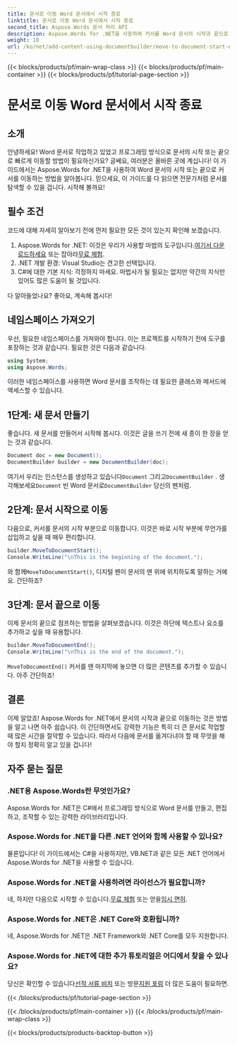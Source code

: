 ```yaml
---
title: 문서로 이동 Word 문서에서 시작 종료
linktitle: 문서로 이동 Word 문서에서 시작 종료
second_title: Aspose.Words 문서 처리 API
description: Aspose.Words for .NET을 사용하여 커서를 Word 문서의 시작과 끝으로 이동하는 방법을 알아보세요. 단계별 지침과 예제가 포함된 포괄적인 가이드입니다.
weight: 10
url: /ko/net/add-content-using-documentbuilder/move-to-document-start-end/
---
```


{{< blocks/products/pf/main-wrap-class >}}
{{< blocks/products/pf/main-container >}}
{{< blocks/products/pf/tutorial-page-section >}}

# 문서로 이동 Word 문서에서 시작 종료

## 소개

안녕하세요! Word 문서로 작업하고 있었고 프로그래밍 방식으로 문서의 시작 또는 끝으로 빠르게 이동할 방법이 필요하신가요? 글쎄요, 여러분은 올바른 곳에 계십니다! 이 가이드에서는 Aspose.Words for .NET을 사용하여 Word 문서의 시작 또는 끝으로 커서를 이동하는 방법을 알아봅니다. 믿으세요, 이 가이드를 다 읽으면 전문가처럼 문서를 탐색할 수 있을 겁니다. 시작해 볼까요!

## 필수 조건

코드에 대해 자세히 알아보기 전에 먼저 필요한 모든 것이 있는지 확인해 보겠습니다.

1.  Aspose.Words for .NET: 이것은 우리가 사용할 마법의 도구입니다.[여기서 다운로드하세요](https://releases.aspose.com/words/net/) 또는 잡아라[무료 체험](https://releases.aspose.com/).
2. .NET 개발 환경: Visual Studio는 견고한 선택입니다.
3. C#에 대한 기본 지식: 걱정하지 마세요. 마법사가 될 필요는 없지만 약간의 지식만 있어도 많은 도움이 될 것입니다.

다 알아들었나요? 좋아요, 계속해 봅시다!

## 네임스페이스 가져오기

우선, 필요한 네임스페이스를 가져와야 합니다. 이는 프로젝트를 시작하기 전에 도구를 포장하는 것과 같습니다. 필요한 것은 다음과 같습니다.

```csharp
using System;
using Aspose.Words;
```

이러한 네임스페이스를 사용하면 Word 문서를 조작하는 데 필요한 클래스와 메서드에 액세스할 수 있습니다.

## 1단계: 새 문서 만들기

좋습니다. 새 문서를 만들어서 시작해 봅시다. 이것은 글을 쓰기 전에 새 종이 한 장을 얻는 것과 같습니다.

```csharp
Document doc = new Document();
DocumentBuilder builder = new DocumentBuilder(doc);
```

 여기서 우리는 인스턴스를 생성하고 있습니다`Document` 그리고`DocumentBuilder` . 생각해보세요`Document` 빈 Word 문서로`DocumentBuilder` 당신의 펜처럼.

## 2단계: 문서 시작으로 이동

다음으로, 커서를 문서의 시작 부분으로 이동합니다. 이것은 바로 시작 부분에 무언가를 삽입하고 싶을 때 매우 편리합니다.

```csharp
builder.MoveToDocumentStart();
Console.WriteLine("\nThis is the beginning of the document.");
```

 와 함께`MoveToDocumentStart()`, 디지털 펜이 문서의 맨 위에 위치하도록 말하는 거예요. 간단하죠?

## 3단계: 문서 끝으로 이동

이제 문서의 끝으로 점프하는 방법을 살펴보겠습니다. 이것은 하단에 텍스트나 요소를 추가하고 싶을 때 유용합니다.

```csharp
builder.MoveToDocumentEnd();
Console.WriteLine("\nThis is the end of the document.");
```

`MoveToDocumentEnd()` 커서를 맨 마지막에 놓으면 더 많은 콘텐츠를 추가할 수 있습니다. 아주 간단하죠!

## 결론

이제 알았죠! Aspose.Words for .NET에서 문서의 시작과 끝으로 이동하는 것은 방법을 알고 나면 아주 쉽습니다. 이 간단하면서도 강력한 기능은 특히 더 큰 문서로 작업할 때 많은 시간을 절약할 수 있습니다. 따라서 다음에 문서를 옮겨다녀야 할 때 무엇을 해야 할지 정확히 알고 있을 겁니다!

## 자주 묻는 질문

### .NET용 Aspose.Words란 무엇인가요?  
Aspose.Words for .NET은 C#에서 프로그래밍 방식으로 Word 문서를 만들고, 편집하고, 조작할 수 있는 강력한 라이브러리입니다.

### Aspose.Words for .NET을 다른 .NET 언어와 함께 사용할 수 있나요?  
물론입니다! 이 가이드에서는 C#을 사용하지만, VB.NET과 같은 모든 .NET 언어에서 Aspose.Words for .NET을 사용할 수 있습니다.

### Aspose.Words for .NET을 사용하려면 라이선스가 필요합니까?  
 네, 하지만 다음으로 시작할 수 있습니다.[무료 체험](https://releases.aspose.com/) 또는 얻을[임시 면허](https://purchase.aspose.com/temporary-license/).

### Aspose.Words for .NET은 .NET Core와 호환됩니까?  
네, Aspose.Words for .NET은 .NET Framework와 .NET Core를 모두 지원합니다.

### Aspose.Words for .NET에 대한 추가 튜토리얼은 어디에서 찾을 수 있나요?  
당신은 확인할 수 있습니다[선적 서류 비치](https://reference.aspose.com/words/net/) 또는 방문[지원 포럼](https://forum.aspose.com/c/words/8) 더 많은 도움이 필요하면.

{{< /blocks/products/pf/tutorial-page-section >}}

{{< /blocks/products/pf/main-container >}}
{{< /blocks/products/pf/main-wrap-class >}}

{{< blocks/products/products-backtop-button >}}
